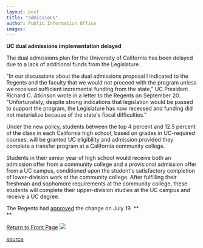 ```yaml
---
layout: post
title: "admissions"
author: Public Information Office
images:
---
```


**UC dual admissions implementation delayed**  
  
The dual admissions plan for the University of California has been delayed due to a lack of additional funds from the Legislature.  
  
"In our discussions about the dual admissions proposal I indicated to the Regents and the faculty that we would not proceed with the program unless we received sufficient incremental funding from the state," UC President Richard C. Atkinson wrote in a letter to the Regents on September 20. "Unfortunately, despite strong indications that legislation would be passed to support the program, the Legislature has now recessed and funding did not materialize because of the state's fiscal difficulties."   
  
Under the new policy, students between the top 4 percent and 12.5 percent of the class in each California high school, based on grades in UC-required courses, will be granted UC eligibility and admission provided they complete a transfer program at a California community college.  
  
Students in their senior year of high school would receive both an admission offer from a community college and a provisional admission offer from a UC campus, conditioned upon the student's satisfactory completion of lower-division work at the community college. After fulfilling their freshman and sophomore requirements at the community college, these students will complete their upper-division studies at the UC campus and receive a UC degree.  
  
The Regents had [approved][1] the change on July 19. **  
**  
  
[Return to Front Page][2] ![ ][3]

[1]: http://www.ucsc.edu/currents/01-02/07-23/admissions.html
[2]: ../../index.html
[3]: ../../images/trans.gif

[source](http://www1.ucsc.edu/currents/01-02/10-01/admissions.html "Permalink to admissions")
